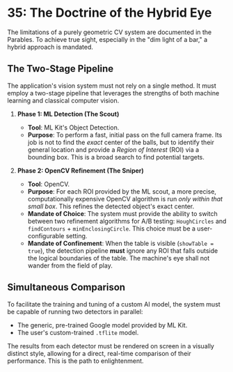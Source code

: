 # 35: The Doctrine of the Hybrid Eye

The limitations of a purely geometric CV system are documented in the Parables. To achieve true sight, especially in the "dim light of a bar," a hybrid approach is mandated.

## The Two-Stage Pipeline

The application's vision system must not rely on a single method. It must employ a two-stage pipeline that leverages the strengths of both machine learning and classical computer vision.

1.  **Phase 1: ML Detection (The Scout)**
    * **Tool**: ML Kit's Object Detection.
    * **Purpose**: To perform a fast, initial pass on the full camera frame. Its job is not to find the *exact* center of the balls, but to identify their general location and provide a *Region of Interest* (ROI) via a bounding box. This is a broad search to find potential targets.

2.  **Phase 2: OpenCV Refinement (The Sniper)**
    * **Tool**: OpenCV.
    * **Purpose**: For each ROI provided by the ML scout, a more precise, computationally expensive OpenCV algorithm is run *only within that small box*. This refines the detected object's exact center.
    * **Mandate of Choice**: The system must provide the ability to switch between two refinement algorithms for A/B testing: `HoughCircles` and `findContours` + `minEnclosingCircle`. This choice must be a user-configurable setting.
    * **Mandate of Confinement**: When the table is visible (`showTable = true`), the detection pipeline **must** ignore any ROI that falls outside the logical boundaries of the table. The machine's eye shall not wander from the field of play.

## Simultaneous Comparison

To facilitate the training and tuning of a custom AI model, the system must be capable of running two detectors in parallel:
* The generic, pre-trained Google model provided by ML Kit.
* The user's custom-trained `.tflite` model.

The results from each detector must be rendered on screen in a visually distinct style, allowing for a direct, real-time comparison of their performance. This is the path to enlightenment.